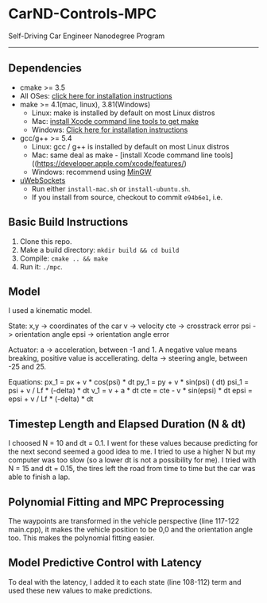 # CarND-Controls-MPC
Self-Driving Car Engineer Nanodegree Program

---

## Dependencies

* cmake >= 3.5
 * All OSes: [click here for installation instructions](https://cmake.org/install/)
* make >= 4.1(mac, linux), 3.81(Windows)
  * Linux: make is installed by default on most Linux distros
  * Mac: [install Xcode command line tools to get make](https://developer.apple.com/xcode/features/)
  * Windows: [Click here for installation instructions](http://gnuwin32.sourceforge.net/packages/make.htm)
* gcc/g++ >= 5.4
  * Linux: gcc / g++ is installed by default on most Linux distros
  * Mac: same deal as make - [install Xcode command line tools]((https://developer.apple.com/xcode/features/)
  * Windows: recommend using [MinGW](http://www.mingw.org/)
* [uWebSockets](https://github.com/uWebSockets/uWebSockets)
  * Run either `install-mac.sh` or `install-ubuntu.sh`.
  * If you install from source, checkout to commit `e94b6e1`, i.e.


## Basic Build Instructions

1. Clone this repo.
2. Make a build directory: `mkdir build && cd build`
3. Compile: `cmake .. && make`
4. Run it: `./mpc`.

## Model
I used a kinematic model.

State:
x,y -> coordinates of the car
v -> velocity
cte -> crosstrack error
psi -> orientation angle
epsi -> orientation angle error

Actuator:
a -> acceleration, between -1 and 1. A negative value means breaking, positive value is accellerating.
delta -> steering angle, between -25 and 25.

Equations:
px_1 = px + v * cos(psi) * dt
py_1 = py + v * sin(psi) ( dt)
psi_1 = psi + v / Lf * (-delta) * dt
v_1 = v + a * dt
cte = cte - v * sin(epsi) * dt
epsi = epsi +  v / Lf * (-delta) * dt
  
## Timestep Length and Elapsed Duration (N & dt)

I choosed N = 10 and dt = 0.1. I went for these values because predicting for the next second seemed a good idea to me. I tried to use a higher N but my computer was too slow (so a lower dt is not a possibility for me). I tried with N = 15 and dt = 0.15, the tires left the road from time to time but the car was able to finish a lap.
  
  
## Polynomial Fitting and MPC Preprocessing

The waypoints are transformed in the vehicle perspective (line 117-122 main.cpp), it makes the vehicle position to be 0,0 and the orientation angle too. This makes the polynomial fitting easier.

## Model Predictive Control with Latency

To deal with the latency, I added it to each state (line 108-112) term and used these new values to make predictions.
